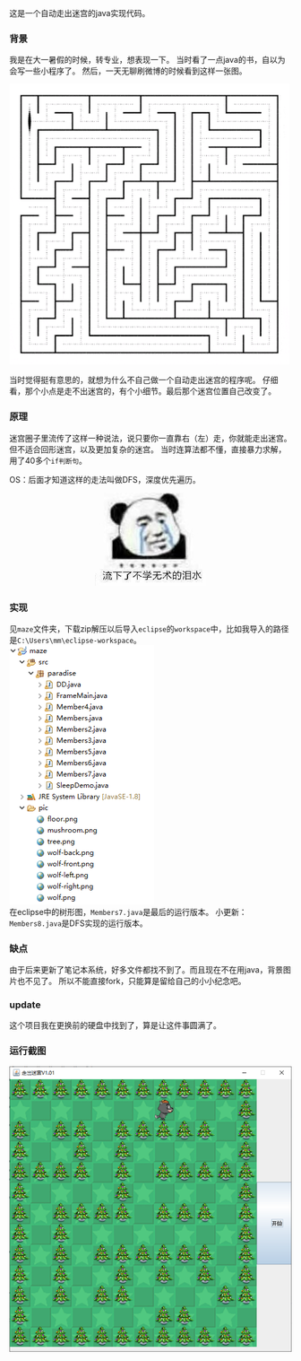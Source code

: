 这是一个自动走出迷宫的java实现代码。
### 背景
我是在大一暑假的时候，转专业，想表现一下。
当时看了一点java的书，自以为会写一些小程序了。
然后，一天无聊刷微博的时候看到这样一张图。

![go out of maze](go_out_of_maze.gif)

当时觉得挺有意思的，就想为什么不自己做一个自动走出迷宫的程序呢。
仔细看，那个小点是走不出迷宫的，有个小细节。最后那个迷宫位置自己改变了。

### 原理
迷宫圈子里流传了这样一种说法，说只要你一直靠右（左）走，你就能走出迷宫。但不适合回形迷宫，以及更加复杂的迷宫。
当时连算法都不懂，直接暴力求解，用了40多个```if判断句```。 

OS：后面才知道这样的走法叫做DFS，深度优先遍历。 

<p align="center">
  <img src="emoji.jpg">
</p>   

### 实现
见```maze```文件夹，下载zip解压以后导入```eclipse```的```workspace```中，比如我导入的路径是```C:\Users\mm\eclipse-workspace```。  
![](tree.png)  
在eclipse中的树形图，```Members7.java```是最后的运行版本。
小更新：```Members8.java```是DFS实现的运行版本。

### 缺点
由于后来更新了笔记本系统，好多文件都找不到了。而且现在不在用java，背景图片也不见了。
所以不能直接fork，只能算是留给自己的小小纪念吧。

### update
这个项目我在更换前的硬盘中找到了，算是让这件事圆满了。

### 运行截图
![](run.png)
